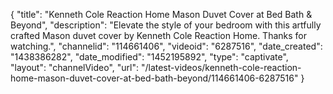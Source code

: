 {
    "title": "Kenneth Cole Reaction Home Mason Duvet Cover at Bed Bath & Beyond",
    "description": "Elevate the style of your bedroom with this artfully crafted Mason duvet cover by Kenneth Cole Reaction Home. Thanks for watching.",
    "channelid": "114661406",
    "videoid": "6287516",
    "date_created": "1438386282",
    "date_modified": "1452195892",
    "type": "captivate",
    "layout": "channelVideo",
    "url": "\/latest-videos\/kenneth-cole-reaction-home-mason-duvet-cover-at-bed-bath-beyond\/114661406-6287516"
}